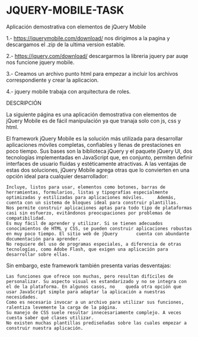 # JQUERY-MOBILE-TASK
Aplicación demostrativa con elementos de jQuery Mobile

1.- https://jquerymobile.com/download/ nos dirigimos a la pagina y descargamos el .zip de la ultima version estable.

2.- https://jquery.com/download/ descargarmos la libreria jquery par auqe nos funcione jquery mobile.

3.- Creamos un archivo punto html para empezar a incluir los archivos correspondiente y crear la aplicacion.

4.- jquery mobile trabaja con arquitectura de roles.

DESCRIPCIÓN

La siguiente página es una aplicación demostrativa con elementos de jQuery Mobile es de fácil manipulación ya que tranaja solo con js, css y html.

El framework jQuery Mobile es la solución más utilizada para desarrollar aplicaciones móviles completas, confiables y llenas de prestaciones en poco tiempo. Sus bases son la biblioteca jQuery y el paquete jQuery UI, dos tecnologías implementadas en JavaScript que, en conjunto, permiten definir interfaces de usuario fluidas y estéticamente atractivas. A las ventajas de estas dos soluciones, jQuery Mobile agrega otras que lo convierten en una opción ideal para cualquier desarrollador:

    Incluye, listos para usar, elementos como botones, barras de herramientas, formularios, listas y tipografías especialmente optimizadas y estilizadas para aplicaciones móviles.     Además, cuenta con un sistema de bloques ideal para construir plantillas.
    Nos permite construir aplicaciones aptas para todo tipo de plataformas casi sin esfuerzo, evitándonos preocupaciones por problemas de compatibilidad.
    Es muy fácil de aprender y utilizar. Si se tienen adecuados conocimientos de HTML y CSS, se pueden construir aplicaciones robustas en muy poco tiempo. El sitio web de jQuery       cuenta con abundante documentación para aprender.
    No requiere del uso de programas especiales, a diferencia de otras tecnologías, como Adobe Flash, que exigen una aplicación para desarrollar sobre ellas.

Sin embargo, este framework también presenta varias desventajas:

    Las funciones que ofrece son muchas, pero resultan difíciles de personalizar. Su aspecto visual es estandarizado y no se integra con el de la plataforma. En algunos casos, no    queda otra opción que usar JavaScript simple para adaptar la aplicación a nuestras necesidades.
    Como es necesario invocar a un archivo para utilizar sus funciones, ralentiza levemente la carga de la página.
    Su manejo de CSS suele resultar innecesariamente complejo. A veces cuesta saber qué clases utilizar.
    No existen muchas plantillas prediseñadas sobre las cuales empezar a construir nuestra aplicación.

